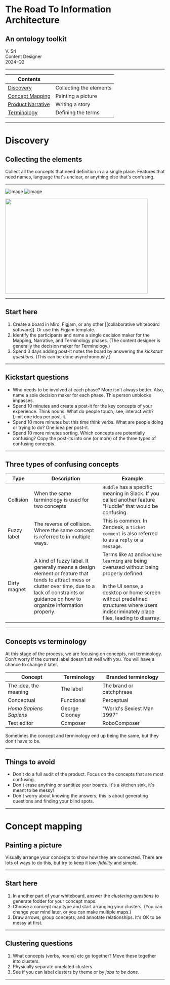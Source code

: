 # The Road To Information Architecture

## An ontology toolkit

V. Sri\
Content Designer\
2024-Q2

---

| Contents                  |                         |
| ------------------------- | ----------------------- |
| [Discovery](#/2)          | Collecting the elements |
| [Concept Mapping](#/9)    | Painting a picture      |
| [Product Narrative](#/15) | Writing a story         |
| [Terminology](#/19)       | Defining the terms      |


---

# Discovery

## Collecting the elements

Collect all the concepts that need definition in a a single place. Features that need names, language that's unclear, or anything else that's confusing.



---
![image](https://i.imgur.com/nEdOgNn.gif)
![image](https://i.imgur.com/7cmeyhe.png)

<img src="https://i.imgur.com/7cmeyhe.png" width="450" height="300">


---

## Start here

1. Create a board in Miro, Figjam, or any other [[collaborative whiteboard software]]. Or use this Figjam template.
2. Identify the participants and name a single decision maker for the Mapping, Narrative, and Terminology phases. (The content designer is generally the decision maker for Terminology.)
3. Spend 3 days adding post-it notes the board by answering the *kickstart questions*. (This can be done asynchronously.)

---

## Kickstart questions

- Who needs to be involved at each phase? More isn't always better. Also, name a sole decision maker for each phase. This person unblocks impasses.
- Spend 10 minutes and create a post-it for the key concepts of your experience. Think nouns. What do people touch, see, interact with? Limit one idea per post-it.
- Spend 10 more minutes but this time think verbs. What are people doing or trying to do? One idea per post-it.
- Spend 10 more minutes sorting. Which concepts are potentially confusing? Copy the post-its into one (or more) of the three types of confusing concepts.

---

## Three types of confusing concepts

| Type         | Description                                                                                                                                                                                              | Example                                                                                                                                                                                                                                 |
| ------------ | -------------------------------------------------------------------------------------------------------------------------------------------------------------------------------------------------------- | --------------------------------------------------------------------------------------------------------------------------------------------------------------------------------------------------------------------------------------- |
| Collision    | When the same terminology is used for two concepts                                                                                                                                                       | `Huddle` has a specific meaning in Slack. If you called another feature "Huddle" that would be confusing.                                                                                                                               |
| Fuzzy label  | The reverse of collision. Where the same concept is referred to in multiple ways.                                                                                                                        | This is common. In Zendesk, a `ticket comment` is also referred to as a `reply` or a `message`.                                                                                                                                         |
| Dirty magnet | A kind of fuzzy label. It generally means a design element or feature that tends to attract mess or clutter over time, due to a lack of constraints or guidance on how to organize information properly. | Terms like `AI` and`machine learning` are being overused without being properly defined. <br><br>In the UI sense, a desktop or home screen without predefined structures where users indiscriminately place files, leading to disarray. |

---

## Concepts vs terminology

At this stage of the process, we are focusing on concepts, not terminology. Don't worry if the current label doesn't sit well with you. You will have a chance to change it later.

| Concept                | Terminology    | Branded terminology        |
| ---------------------- | -------------- | -------------------------- |
| The idea, the meaning  | The label      | The brand or catchphrase   |
| Conceptual             | Functional     | Perceptual                 |
| *Homo Sapiens Sapiens* | George Clooney | "World's Sexiest Man 1997" |
| Text editor            | Composer       | RoboComposer               |

Sometimes the concept and terminology end up being the same, but they don't have to be.

---

## Things to avoid

- Don't do a full audit of the product. Focus on the concepts that are most confusing.
- Don't erase anything or santitize your boards. It's a kitchen sink, it's meant to be messy!
- Don't worry about knowing the answers; this is about generating questions and finding your blind spots.

---

# Concept mapping

## Painting a picture

Visually arrange your concepts to show how they are connected. There are lots of ways to do this, but try to keep it *low-fidelity* and simple.

---

## Start here

1. In another part of your whiteboard, answer the *clustering questions* to generate fodder for your concept maps.
2. Choose a concept map type and start arranging your clusters. (You can change your mind later, or you can make multiple maps.)
3. Draw arrows, group concepts, and annotate relationships. It's OK to be messy at first.

---

## Clustering questions

1. What concepts (verbs, nouns) etc go together? Move these together into clusters.
2. Physically separate unrelated clusters.
3. See if you can label clusters by theme or by *jobs to be done*.

---

